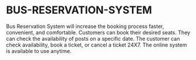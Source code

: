 # BUS-RESERVATION-SYSTEM
Bus Reservation System will increase the booking process faster, convenient, and comfortable. Customers can book their desired seats. They can check the availability of posts on a specific date. The customer can check availability, book a ticket, or cancel a ticket 24X7. The online system is available to use anytime. 
